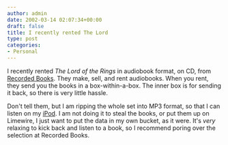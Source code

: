 ```yaml
---
author: admin
date: 2002-03-14 02:07:34+00:00
draft: false
title: I recently rented The Lord
type: post
categories:
- Personal
---
```


I recently rented _The Lord of the Rings_ in audiobook format, on CD, from [Recorded Books](http://www.recordedbooks.com). They make, sell, and rent audiobooks. When you rent, they send you the books in a box-within-a-box. The inner box is for sending it back, so there is very little hassle.

Don't tell them, but I am ripping the whole set into MP3 format, so that I can listen on my [iPod](http://www.apple.com/ipod). I am not doing it to steal the books, or put them up on Limewire, I just want to put the data in my own bucket, as it were. It's _very_ relaxing to kick back and listen to a book, so I recommend poring over the selection at Recorded Books.
